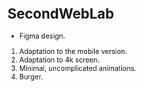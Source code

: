# SecondWebLab

* Figma design.

1. Adaptation to the mobile version.
2. Adaptation to 4k screen.
3. Minimal, uncomplicated animations.
4. Burger.
